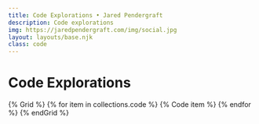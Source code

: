 ```yaml
---
title: Code Explorations • Jared Pendergraft
description: Code explorations
img: https://jaredpendergraft.com/img/social.jpg
layout: layouts/base.njk
class: code
---
```


# Code Explorations

{% Grid %}
{% for item in collections.code %}
  {% Code item %}
{% endfor %}
{% endGrid %}
